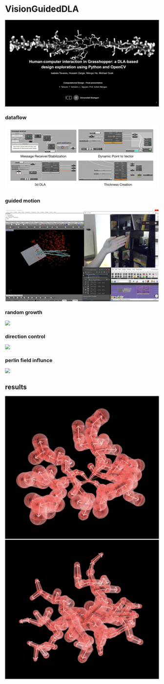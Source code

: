 # VisionGuidedDLA
![](imgs/title.PNG)

### dataflow
![](imgs/dataflow.png)

### guided motion
![](imgs/handGuidedMotion.png)

### random growth
![](imgs/RandomGrowth.gif)

### direction control
![](imgs/direction.gif)

### perlin field influnce
![](imgs/perlinField.gif)

## results
![](imgs/results1.png) ![](imgs/results2.png)